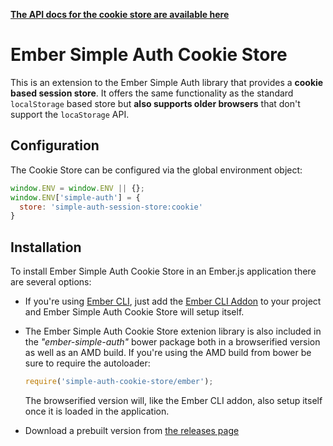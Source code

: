 __[The API docs for the cookie store are available here](http://ember-simple-auth.simplabs.com/ember-simple-auth-cookie-store-api-docs.html)__

#  Ember Simple Auth Cookie Store

This is an extension to the Ember Simple Auth library that provides a __cookie
based session store__. It offers the same functionality as the standard
`localStorage` based store but __also supports older browsers__ that don't
support the `locaStorage` API.

## Configuration

The Cookie Store can be configured via the global environment object:

```js
window.ENV = window.ENV || {};
window.ENV['simple-auth'] = {
  store: 'simple-auth-session-store:cookie'
}
```

## Installation

To install Ember Simple Auth Cookie Store in an Ember.js application there are
several options:

* If you're using [Ember CLI](https://github.com/stefanpenner/ember-cli), just
  add the
  [Ember CLI Addon](https://github.com/simplabs/ember-cli-simple-auth-cookie-store)
  to your project and Ember Simple Auth Cookie Store will setup itself.
* The Ember Simple Auth Cookie Store extenion library is also included in the
  _"ember-simple-auth"_ bower package both in a browserified version as well as
  an AMD build. If you're using the AMD build from bower be sure to require the
  autoloader:

  ```js
  require('simple-auth-cookie-store/ember');
  ```

  The browserified version will, like the Ember CLI addon, also setup itself
  once it is loaded in the application.
* Download a prebuilt version from
  [the releases page](https://github.com/simplabs/ember-simple-auth/releases)
